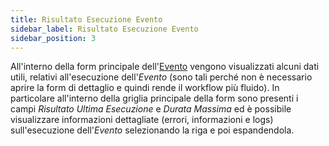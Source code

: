 ```yaml
---
title: Risultato Esecuzione Evento
sidebar_label: Risultato Esecuzione Evento
sidebar_position: 3
---
```


All'interno della form principale dell'[Evento](event-intro) vengono visualizzati alcuni dati utili, relativi all'esecuzione dell'*Evento* (sono tali perché non è necessario aprire la form di dettaglio e quindi rende il workflow più fluido). In particolare all'interno della griglia principale della form sono presenti i campi *Risultato Ultima Esecuzione* e *Durata Massima* ed è possibile visualizzare informazioni dettagliate (errori, informazioni e logs) sull'esecuzione dell'*Evento* selezionando la riga e poi espandendola.